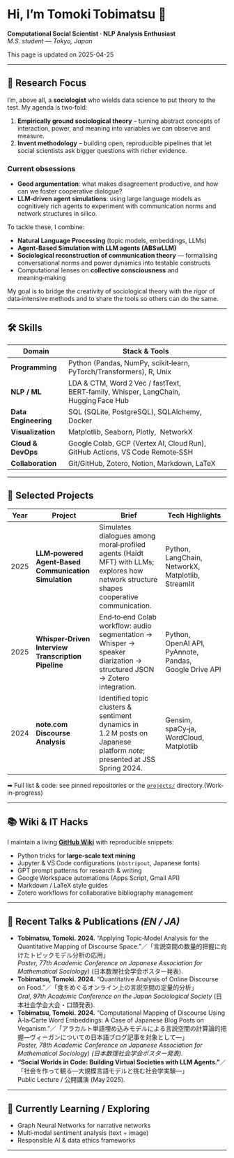 # Hi, I’m **Tomoki Tobimatsu** 👋

**Computational Social Scientist · NLP Analysis Enthusiast**\
*M.S. student — Tokyo, Japan*

This page is updated on 2025-04-25

---

## 🎯 Research Focus

I’m, above all, a **sociologist** who wields data science to put theory to the test. My agenda is two‑fold:

1. **Empirically ground sociological theory** – turning abstract concepts of interaction, power, and meaning into variables we can observe and measure.
2. **Invent methodology** – building open, reproducible pipelines that let social scientists ask bigger questions with richer evidence.

### Current obsessions

- **Good argumentation**: what makes disagreement productive, and how can we foster cooperative dialogue?
- **LLM‑driven agent simulations**: using large language models as cognitively rich agents to experiment with communication norms and network structures in silico.

To tackle these, I combine:

- **Natural Language Processing** (topic models, embeddings, LLMs)
- **Agent‑Based Simulation with LLM agents (ABSwLLM)**
- **Sociological reconstruction of communication theory** — formalising conversational norms and power dynamics into testable constructs
- Computational lenses on **collective consciousness** and meaning‑making

My goal is to bridge the creativity of sociological theory with the rigor of data‑intensive methods and to share the tools so others can do the same. 

---

## 🛠️ Skills

| Domain               | Stack & Tools                                                                       |
| -------------------- | ----------------------------------------------------------------------------------- |
| **Programming**      | Python (Pandas, NumPy, scikit‑learn, PyTorch/Transformers), R, Unix                 |
| **NLP / ML**         | LDA & CTM, Word 2 Vec / fastText, BERT‑family, Whisper, LangChain, Hugging Face Hub |
| **Data Engineering** | SQL (SQLite, PostgreSQL), SQLAlchemy, Docker                                        |
| **Visualization**    | Matplotlib, Seaborn, Plotly,  NetworkX                                              |
| **Cloud & DevOps**   | Google Colab, GCP (Vertex AI, Cloud Run), GitHub Actions, VS Code Remote‑SSH        |
| **Collaboration**    | Git/GitHub, Zotero, Notion, Markdown, LaTeX                                         |

---

## 🚀 Selected Projects

| Year | Project                                              | Brief                                                                                                                                   | Tech Highlights                                        |
| ---- | ---------------------------------------------------- | --------------------------------------------------------------------------------------------------------------------------------------- | ------------------------------------------------------ |
| 2025 | **LLM‑powered Agent‑Based Communication Simulation** | Simulates dialogues among moral‑profiled agents (Haidt MFT) with LLMs; explores how network structure shapes cooperative communication. | Python, LangChain, NetworkX, Matplotlib, Streamlit     |
| 2025 | **Whisper‑Driven Interview Transcription Pipeline**  | End‑to‑end Colab workflow: audio segmentation → Whisper → speaker diarization → structured JSON → Zotero integration.                   | Python, OpenAI API, PyAnnote, Pandas, Google Drive API |
| 2024 | **note.com Discourse Analysis**                      | Identified topic clusters & sentiment dynamics in 1.2 M posts on Japanese platform *note*; presented at JSS Spring 2024.                | Gensim, spaCy‑ja, WordCloud, Matplotlib                |

➡︎ Full list & code: see pinned repositories or the [`projects/`](./projects) directory.(Work-in-progress)

---

## 📚 Wiki & IT Hacks

I maintain a living **[GitHub Wiki](https://github.com/Tom-atok/Tom-atok/wiki)** with reproducible snippets:

- Python tricks for **large‑scale text mining**
- Jupyter & VS Code configurations (`nbstripout`, Japanese fonts)
- GPT prompt patterns for research & writing
- Google Workspace automations (Apps Script, Gmail API)
- Markdown / LaTeX style guides
- Zotero workflows for collaborative bibliography management

---

## 📰 Recent Talks & Publications *(EN / JA)*

- **Tobimatsu, Tomoki. 2024.** “Applying Topic‑Model Analysis for the Quantitative Mapping of Discourse Space.”／「言説空間の数量的把握に向けたトピックモデル分析の応用」\
  *Poster, 77th Academic Conference on Japanese Association for Mathematical Sociology)* (日本数理社会学会ポスター発表).
- **Tobimatsu, Tomoki. 2024.** “Quantitative Analysis of Online Discourse on Food.”／「食をめぐるオンライン上の言説空間の定量的分析」\
  *Oral, 97th Academic Conference on the Japan Sociological Society* (日本社会学会大会・口頭発表).
- **Tobimatsu, Tomoki. 2024.** “Computational Mapping of Discourse Using À‑la‑Carte Word Embeddings: A Case of Japanese Blog Posts on Veganism.”／「アラカルト単語埋め込みモデルによる言説空間の計算論的把握—ヴィーガンについての日本語ブログ記事を対象として—」\
  *Poster, 78th Academic Conference on Japanese Association for Mathematical Sociology) (日本数理社会学会ポスター発表).*
- **“Social Worlds in Code: Building Virtual Societies with LLM Agents.”**／「社会を作って観る—大規模言語モデルと挑む社会学実験—」\
  Public Lecture / 公開講演 (May 2025).

---

## 🌱 Currently Learning / Exploring

- Graph Neural Networks for narrative networks
- Multi‑modal sentiment analysis (text + image)
- Responsible AI & data ethics frameworks

---
